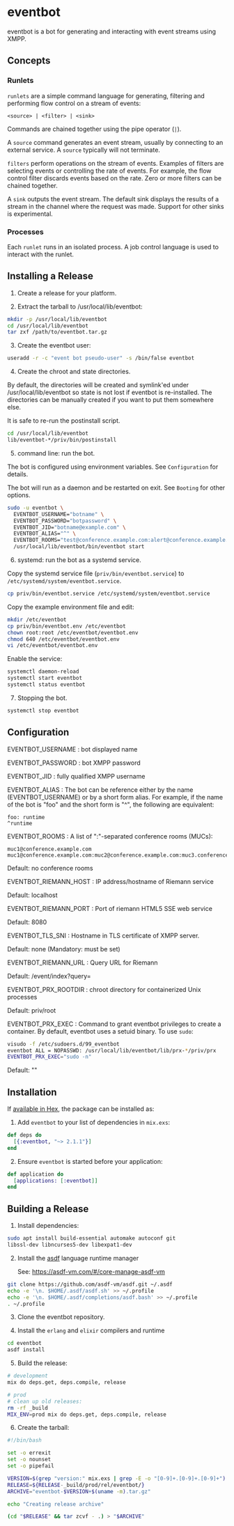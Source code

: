 # eventbot

eventbot is a bot for generating and interacting with event streams using
XMPP.

## Concepts

### Runlets

`runlets` are a simple command language for generating, filtering and
performing flow control on a stream of events:

```
<source> | <filter> | <sink>
```

Commands are chained together using the pipe operator (`|`).

A `source` command generates an event stream, usually by connecting to
an external service. A `source` typically will not terminate.

`filters` perform operations on the stream of events. Examples of filters
are selecting events or controlling the rate of events. For example,
the flow control filter discards events based on the rate. Zero or more
filters can be chained together.

A `sink` outputs the event stream. The default sink displays the results
of a stream in the channel where the request was made. Support for other
sinks is experimental.

### Processes

Each `runlet` runs in an isolated process. A job control language is
used to interact with the runlet.

## Installing a Release

1. Create a release for your platform.

2. Extract the tarball to /usr/local/lib/eventbot:

```bash
mkdir -p /usr/local/lib/eventbot
cd /usr/local/lib/eventbot
tar zxf /path/to/eventbot.tar.gz
```

3. Create the eventbot user:

```bash
useradd -r -c "event bot pseudo-user" -s /bin/false eventbot
```

4. Create the chroot and state directories.

By default, the directories will be created and symlink'ed under
/usr/local/lib/eventbot so state is not lost if eventbot is re-installed. The
directories can be manually created if you want to put them somewhere
else.

It is safe to re-run the postinstall script.

```bash
cd /usr/local/lib/eventbot
lib/eventbot-*/priv/bin/postinstall
```

5. command line: run the bot.

The bot is configured using environment variables. See `Configuration`
for details.

The bot will run as a daemon and be restarted on exit. See `Booting`
for other options.

```bash
sudo -u eventbot \
  EVENTBOT_USERNAME="botname" \
  EVENTBOT_PASSWORD="botpassword" \
  EVENTBOT_JID="botname@example.com" \
  EVENTBOT_ALIAS="^" \
  EVENTBOT_ROOMS="test@conference.example.com:alert@conference.example.com" \
  /usr/local/lib/eventbot/bin/eventbot start
```

6. systemd: run the bot as a systemd service.

Copy the systemd service file (`priv/bin/eventbot.service`) to
`/etc/systemd/system/eventbot.service`.

```bash
cp priv/bin/eventbot.service /etc/systemd/system/eventbot.service
```

Copy the example environment file and edit:

```bash
mkdir /etc/eventbot
cp priv/bin/eventbot.env /etc/eventbot
chown root:root /etc/eventbot/eventbot.env
chmod 640 /etc/eventbot/eventbot.env
vi /etc/eventbot/eventbot.env
```

Enable the service:

```bash
systemctl daemon-reload
systemctl start eventbot
systemctl status eventbot
```

7. Stopping the bot.

```bash
systemctl stop eventbot
```

## Configuration

EVENTBOT_USERNAME
: bot displayed name

EVENTBOT_PASSWORD
: bot XMPP password

EVENTBOT_JID
: fully qualified XMPP username

EVENTBOT_ALIAS
: The bot can be reference either by the name (EVENTBOT_USERNAME) or by a
short form alias. For example, if the name of the bot is "foo" and the
short form is "^", the following are equivalent:

```
foo: runtime
^runtime
```

EVENTBOT_ROOMS
: A list of ":"-separated conference rooms (MUCs):

```
muc1@conference.example.com
muc1@conference.example.com:muc2@conference.example.com:muc3.conference.example.com
```

Default: no conference rooms

EVENTBOT_RIEMANN_HOST
: IP address/hostname of Riemann service

Default: localhost

EVENTBOT_RIEMANN_PORT
: Port of riemann HTML5 SSE web service

Default: 8080

EVENTBOT_TLS_SNI
: Hostname in TLS certificate of XMPP server.

Default: none (Mandatory: must be set)

EVENTBOT_RIEMANN_URL
: Query URL for Riemann

Default: /event/index?query=

EVENTBOT_PRX_ROOTDIR
: chroot directory for containerized Unix processes

Default: priv/root

EVENTBOT_PRX_EXEC
: Command to grant eventbot privileges to create a container. By default,
eventbot uses a setuid binary. To use `sudo`:

```bash
visudo -f /etc/sudoers.d/99_eventbot
eventbot ALL = NOPASSWD: /usr/local/lib/eventbot/lib/prx-*/priv/prx
EVENTBOT_PRX_EXEC="sudo -n"
```

Default: ""

## Installation

If [available in Hex](https://hex.pm/docs/publish), the package can be installed as:

1. Add `eventbot` to your list of dependencies in `mix.exs`:

```elixir
def deps do
  [{:eventbot, "~> 2.1.1"}]
end
```

2. Ensure `eventbot` is started before your application:

```elixir
def application do
  [applications: [:eventbot]]
end
```

## Building a Release

1. Install dependencies:

```bash
sudo apt install build-essential automake autoconf git
libssl-dev libncurses5-dev libexpat1-dev
```

2. Install the [asdf](https://github.com/asdf-vm/asdf) language
   runtime manager

   See: https://asdf-vm.com/#/core-manage-asdf-vm

```bash
git clone https://github.com/asdf-vm/asdf.git ~/.asdf
echo -e '\n. $HOME/.asdf/asdf.sh' >> ~/.profile
echo -e '\n. $HOME/.asdf/completions/asdf.bash' >> ~/.profile
. ~/.profile
```

3. Clone the eventbot repository.

4. Install the `erlang` and `elixir` compilers and runtime

```bash
cd eventbot
asdf install
```

5. Build the release:

```bash
# development
mix do deps.get, deps.compile, release

# prod
# clean up old releases:
rm -rf _build
MIX_ENV=prod mix do deps.get, deps.compile, release
```

6. Create the tarball:

```bash
#!/bin/bash

set -o errexit
set -o nounset
set -o pipefail

VERSION=$(grep "version:" mix.exs | grep -E -o "[0-9]+.[0-9]+.[0-9]+")
RELEASE=${RELEASE-_build/prod/rel/eventbot/}
ARCHIVE="eventbot-$VERSION+$(uname -m).tar.gz"

echo "Creating release archive"

(cd "$RELEASE" && tar zcvf - .) > "$ARCHIVE"
```
